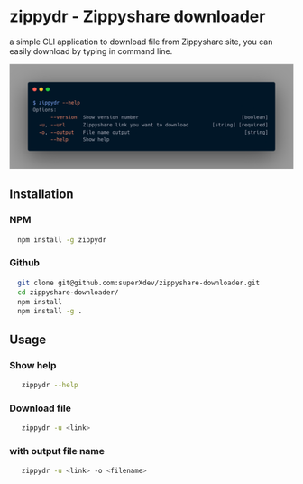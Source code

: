 # zippydr - Zippyshare downloader

a simple CLI application to download file from Zippyshare site, you can easily download by typing in command line.

![preview](https://github.com/superXdev/zippyshare-downloader/blob/main/preview.png?raw=true)

## Installation

### NPM
```bash
  npm install -g zippydr
```

### Github
```bash
  git clone git@github.com:superXdev/zippyshare-downloader.git
  cd zippyshare-downloader/
  npm install
  npm install -g .
```

## Usage

### Show help
```bash
   zippydr --help
```

### Download file
```bash
   zippydr -u <link>
```

### with output file name
```bash
   zippydr -u <link> -o <filename>
```